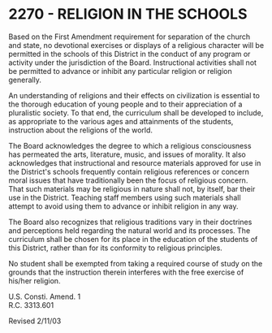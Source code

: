 2270 - RELIGION IN THE SCHOOLS
==============================

Based on the First Amendment requirement for separation of the church
and state, no devotional exercises or displays of a religious character
will be permitted in the schools of this District in the conduct of any
program or activity under the jurisdiction of the Board. Instructional
activities shall not be permitted to advance or inhibit any particular
religion or religion generally.

An understanding of religions and their effects on civilization is
essential to the thorough education of young people and to their
appreciation of a pluralistic society. To that end, the curriculum shall
be developed to include, as appropriate to the various ages and
attainments of the students, instruction about the religions of the
world.

The Board acknowledges the degree to which a religious consciousness has
permeated the arts, literature, music, and issues of morality. It also
acknowledges that instructional and resource materials approved for use
in the District's schools frequently contain religious references or
concern moral issues that have traditionally been the focus of religious
concern. That such materials may be religious in nature shall not, by
itself, bar their use in the District. Teaching staff members using such
materials shall attempt to avoid using them to advance or inhibit
religion in any way.

The Board also recognizes that religious traditions vary in their
doctrines and perceptions held regarding the natural world and its
processes. The curriculum shall be chosen for its place in the education
of the students of this District, rather than for its conformity to
religious principles.

No student shall be exempted from taking a required course of study on
the grounds that the instruction therein interferes with the free
exercise of his/her religion.

U.S. Consti. Amend. 1\
 R.C. 3313.601

Revised 2/11/03
